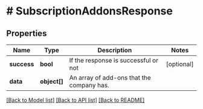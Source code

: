 # # SubscriptionAddonsResponse

## Properties

Name | Type | Description | Notes
------------ | ------------- | ------------- | -------------
**success** | **bool** | If the response is successful or not | [optional]
**data** | **object[]** | An array of add-ons that the company has. |

[[Back to Model list]](../README.md#documentation-for-models) [[Back to API list]](../README.md#documentation-for-api-endpoints) [[Back to README]](../README.md)

